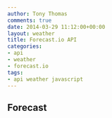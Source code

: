 ```yaml
---
author: Tony Thomas
comments: true
date: 2014-03-29 11:12:00+00:00
layout: weather
title: Forecast.io API
categories:
- api
- weather
- forecast.io
tags:
- api weather javascript
---
```

## Forecast